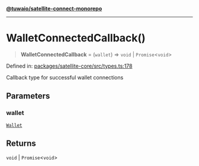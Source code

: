 [**@tuwaio/satellite-connect-monorepo**](../../../README.md)

***

# WalletConnectedCallback()

> **WalletConnectedCallback** = (`wallet`) => `void` \| `Promise`\<`void`\>

Defined in: [packages/satellite-core/src/types.ts:178](https://github.com/TuwaIO/satellite-connect/blob/f8f5982b4939a6a74eb2eb686216730e40bd72ef/packages/satellite-core/src/types.ts#L178)

Callback type for successful wallet connections

## Parameters

### wallet

[`Wallet`](Wallet.md)

## Returns

`void` \| `Promise`\<`void`\>
